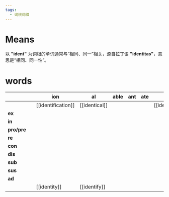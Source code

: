 ```yaml
---
tags:
  - 词根词缀
---
```

# Means
以 **"ident"** 为词根的单词通常与“相同、同一”相关，源自拉丁语 **"identitas"**，意思是“相同、同一性”。
# words
|             |     | **ion**            | **al**        | **able** | **ant** | **ate** |                  |     |
| ----------- | --- | ------------------ | ------------- | -------- | ------- | ------- | ---------------- | --- |
|             |     | [[identification]] | [[identical]] |          |         |         | [[identifiable]] |     |
| **ex**      |     |                    |               |          |         |         |                  |     |
| **in**      |     |                    |               |          |         |         |                  |     |
| **pro/pre** |     |                    |               |          |         |         |                  |     |
| **re**      |     |                    |               |          |         |         |                  |     |
| **con**     |     |                    |               |          |         |         |                  |     |
| **dis**     |     |                    |               |          |         |         |                  |     |
| **sub**     |     |                    |               |          |         |         |                  |     |
| **sus**     |     |                    |               |          |         |         |                  |     |
| **ad**      |     |                    |               |          |         |         |                  |     |
|             |     | [[identity]]       | [[identify]]  |          |         |         |                  |     |
